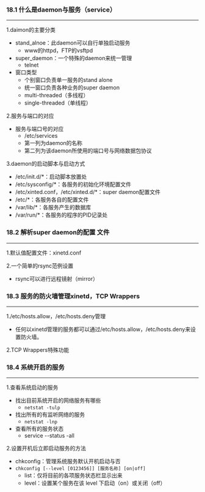 ### 18.1 什么是daemon与服务（service）

***

1.daimon的主要分类

+ stand_alnoe：此daemon可以自行单独启动服务
  + www的httpd，FTP的vsftpd
+ super_daemon：一个特殊的daemon来统一管理
  + telnet
+ 窗口类型
  + 个别窗口负责单一服务的stand alone
  + 统一窗口负责各种业务的super daemon
  + multi-threaded（多线程）
  + single-threaded（单线程）



2.服务与端口的对应

+ 服务与端口号的对应
  + /etc/services
  + 第一列为daemon的名称
  + 第二列为该daemon所使用的端口号与网络数据包协议



3.daemon的启动脚本与启动方式

+ /etc/init.d/*：启动脚本放置处
+ /etc/sysconfig/*：各服务的初始化环境配置文件
+ /etc/xinted.conf，/etc/xinted.d/*：super daemon配置文件
+ /etc/*：各服务各自的配置文件
+ /var/lib/*：各服务产生的数据库
+ /var/run/*：各服务的程序的PID记录处



### 18.2 解析super daemon的配置 文件

***

1.默认值配置文件：xinetd.conf



2.一个简单的rsync范例设置

+ rsync可以进行远程镜射（mirror）



### 18.3 服务的防火墙管理xinetd，TCP Wrappers

***

1./etc/hosts.allow，/etc/hosts.deny管理

+ 任何以xinetd管理的服务都可以通过/etc/hosts.allow，/etc/hosts.deny来设置防火墙。



2.TCP Wrappers特殊功能



### 18.4 系统开启的服务

***

1.查看系统启动的服务

+ 找出目前系统开启的网络服务有哪些
  + `netstat -tulp`
+ 找出所有的有监听网络的服务
  + `netstat -lnp`
+ 查看所有的服务状态
  + service --status -all



2.设置开机后立即启动服务的方法

+ chkconfig：管理系统服务默认开机启动与否
+ `chkconfig [--level [0123456]] [服务名称] [on|off]`
  + list：仅将目前的各项服务状态栏显示出来
  + level：设置某个服务在该 level 下启动（on）或关闭（off）

